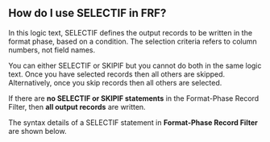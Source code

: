 
## How do I use SELECTIF in FRF?
 
In this logic text, SELECTIF defines the output records to be written in the format phase, based on a condition. The selection criteria refers to column numbers, not field names.

You can either SELECTIF or SKIPIF but you cannot do both in the same logic text. Once you have selected records then all others are skipped. Alternatively, once you skip records then all others are selected.

If there are **no SELECTIF or SKIPIF statements** in the Format-Phase Record Filter, then **all output records** are written.

The syntax details of a SELECTIF statement in **Format-Phase Record Filter** are shown below.
